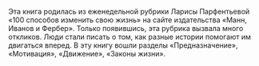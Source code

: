 <!--2025-09-01 16:07:13--><!--pdate:2015-->
Эта книга родилась из еженедельной рубрики Ларисы Парфентьевой «100 способов изменить свою жизнь» на сайте издательства «Манн, Иванов и Фербер». Только появившись, эта рубрика вызвала много откликов. Люди стали писать о том, как разные истории помогают им двигаться вперед. В эту книгу вошли разделы «Предназначение», «Мотивация», «Движение», «Законы жизни».